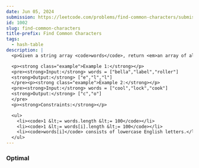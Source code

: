 ```yaml
---
date: Jun 05, 2024
submission: https://leetcode.com/problems/find-common-characters/submissions/1278444531
id: 1002
slug: find-common-characters
title-prefix: Find Common Characters
tags: 
  - hash-table
description: |
  <p>Given a string array <code>words</code>, return <em>an array of all characters that show up in all strings within the </em><code>words</code><em> (including duplicates)</em>. You may return the answer in <strong>any order</strong>.</p>

  <p><strong class="example">Example 1:</strong></p>
  <pre><strong>Input:</strong> words = ["bella","label","roller"]
  <strong>Output:</strong> ["e","l","l"]
  </pre><p><strong class="example">Example 2:</strong></p>
  <pre><strong>Input:</strong> words = ["cool","lock","cook"]
  <strong>Output:</strong> ["c","o"]
  </pre>
  <p><strong>Constraints:</strong></p>

  <ul>
    <li><code>1 &lt;= words.length &lt;= 100</code></li>
    <li><code>1 &lt;= words[i].length &lt;= 100</code></li>
    <li><code>words[i]</code> consists of lowercase English letters.</li>
  </ul>
---
```


### Optimal

```ts {include="index.ts"}
```
